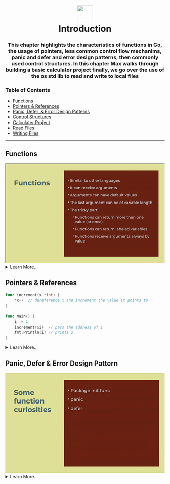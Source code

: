 <h1 align="center"><img style="width: 50px; height: 50px;" src="https://external-content.duckduckgo.com/iu/?u=https%3A%2F%2Fmiro.medium.com%2Fv2%2Fresize%3Afit%3A1200%2F1*i2skbfmDsHayHhqPfwt6pA.png&f=1&nofb=1&ipt=a4c2f7e24c09760336433fc4e06c7f6c3f82d0fc57ab93c14699dec61d419415" /> </br> Introduction </h1>

<h3 align="center">This chapter highlights the characteristics of functions in Go, the usage of pointers, less common control flow mechanims, panic and defer and error design patterns, then commonly used control structures. In this chapter Max walks through building a basic calculator project finally, we go over the use of the os std lib to read and write to local files </h3>

###  Table of Contents
  - [Functions](#functions)
  - [Pointers & References](#pointers-references)
  - [Panic, Defer, & Error Design Patterns](#panic-defer-error-design-patterns)
  - [Control Structures](#control-structures)
  - [Calculater Project](#calculator-project)
  - [Read Files](#reading-files)
  - [Writing Files](#writing-files)

---

## Functions

<img src="../assets/functions-cover.png" />

<details>
 <summary>Learn More..</summary>

 - **Functions**
    - Functions can recieve arguments
    - Function can recieve n number of arguments
    - Functions can have default values as args

    - **Functions In Go**
        - Functions can return more than one value (this is similar to function returns in python i.e, `return valOne, valTwo` -> `valOne, valTwo = funcReturningTwoVals(someArg)`)
            - can a functions return type be set to different values like return string or nil
                - No in Go you must return a type, unless you are creating your own types which is more of a design pattern than a Go feature
        - Labeled variables (seen as a bad practice in modern go development)
        - By default functions recieve arguments by value not reference like other high level languages
        - *What does 'recieve args by value and not reference' mean?*
            - by default, when passing a value as an argument to a function in Go you are not passing the reference to the variable that has the value. You are cloning the value from the variable and creating a new reference (variable) with that value (i.e, in js or python args are references to the original variable (for primitive data types))
        - *What if I dont want to copy and I want to pass in the reference? (You do)*
            - To pass a reference to the variable in a go function we have to use [*Pointers](#pointers--references)
        ```go
            // declaring a function
            func save() {} // all functions start with the func keyword

            // passing a param into a function
            func save(text string) {} // param structure: identifier type

            // returning a value
            func add(a int, b int) int { return a+b }
            // add the value type that will be returned after the param block
            // using the return keyword at the end of the function to return the desired value

            // returning multiple values
            func addAndSubstract(a int, b int) (int, int) { return a+b, a-b }
            // add the value types that will be returned after the param block wrapped in parenthesis with each value seperated by a comma

            // using the return keyword at the end of the function to return the desired values seperated by comma
        ```
    - **Pointers Preview**
        - Functions can recieve pointers instead of the value
        - Pointers allows you to pass references to a value instead of a copy of the value as mentioned in the `Function in Go` bullet point above

        -*Why do we want to reference a value instead of copy it?*
            - If the value passed in to the func will be changed

        ```go
        func increment(x *int) {
            *x++
        }

        func main() {
            i := 1
            increment(&i)
        }
        ```
 [Functions Examples](../func-control-err/main.go)

</details>

## Pointers & References

```go
func increment(x *int) {
    *x++  // dereference x and increment the value it points to
}

func main() {
    i := 1
    increment(&i)  // pass the address of i
    fmt.Println(i) // prints 2
}
```

<details>
 <summary>Learn More..</summary>

 - **Pointers**
   - A pointer is a variable that stores the **memory address** of another variable.
   - In Go, pointers are explicitly declared using the `*` symbol before a type, e.g., `*int` means "pointer to an int".
   - Pointers allow you to **reference** a variable's memory location rather than copying its value.
   - This explicit referencing is different from languages like Python or JavaScript, where references are handled implicitly.
   - You can do double pointers which is expressed by prefixing a value with two asteriks i.e `**int`
    - In this case you have a pointer that has a pointer to the value (you have a memory address pointing to a memory address that points to the value)
        - There are niche use cases for this type of behavior so it is not as commonly used
    - **What is a Reference?**
      - A reference holds the **memory address** where the data is stored.
      - In Go, references are explicitly handled using **pointers**.
      - References allow functions or variables to **access or modify** the original data without copying it.
      - This contrasts with passing by value, where a copy of the data is made and modifications do not affect the original.
        - passing by value: passing a param without prefixing with * or passing an arg without prefixing with & i.e `*int`, `&age`

 - **Why use pointers?**
   - You need to **modify** the original value inside a function (pass by reference).
        - Anytime the function will modify the incoming arguments, if you pass in args without using pointers you will make and modify a copy of the arg not the arg itself which makes no sense
   - To avoid copying **large data structures**, improving performance.
   - To share data efficiently between functions or goroutines.
   - To interface with low-level system calls or C libraries.

 - **Passing arguments in Go**
   - By default, Go passes function arguments **by value** (a copy of the variable).
   - To modify the original variable, you must pass a **pointer** to it.
   - This makes side effects explicit and code easier to reason about.

 - **Pointer syntax**
   - `*Type` in a function parameter means the function expects a pointer to `Type`.
   - `*variable` inside the function **dereferences** the pointer to access or modify the value.

 - **Example: Incrementing a value using a pointer**

    ```go
    func increment(x *int) {
        *x++  // dereference x and increment the value it points to
    }

    func main() {
        i := 1
        increment(&i)  // pass the address of i
        fmt.Println(i) // prints 2
    }
    ```
 - **Explanation:**
   - `increment` receives a pointer to an int (`*int`).
   - Inside `increment`, `*x` accesses the value at the address `x` points to.
   - `&i` gets the address of `i` to pass to the function.

 - **Summary Table**

| Concept                 | Go Syntax/Behavior                               | Description                                         |
|-------------------------|-------------------------------------------------|-----------------------------------------------------|
| Pass by value           | `func f(x int)` — copies `x`                     | Function receives a copy of the variable's value    |
| Pass by reference       | `func f(x *int)` — pointer to `x`                | Function receives a pointer (reference) to variable |
| Dereference pointer     | `*x` to access value at pointer                  | Access or modify the value pointed to by a pointer  |
| Get address of variable | `&x`                                            | Obtain the memory address of a variable              |
| Modify caller's var     | Use pointer and dereference                      | Change the original variable via pointer             |
| Passing address example | `f(&x)`                                            | Pass the address of variable `x` to function `f`    |
| Dereferencing example   | `*p = *p + 1`                                      | Increment the value pointed to by pointer `p`       |

[Pointer Examples](../func-control-err/main.go)


</details>

## Panic, Defer & Error Design Pattern

<img src="../assets/panic-defer-error.png" />

<details>
 <summary>Learn More..</summary>

 - **Package init func**
    _what is init?_
        - intializes some functionality at the start of the application or at compilation time
 - **Panic**
    - Panic is used to abort some function, panic is similar to throwing an error if some condition
    - The panic goes up in the call stack, it will essentially close the application with a message
    - this is not how you handle error management, if an error is expected or can happen within a function panic is not called
    - Panic is used when an unexpected state occurs that the app can not handle/respond too
 - **Defer**
    _what is defer?_
        - to defer something we prefix it with the keyword `defer` i.e, `defer fmt.println("hello from deferred print statement)`
        - prefixing some logic with defer tells the compiler to push this action to the end of the function call regardless of its place in the code
        - `defer fmt.println("hello from deferred print statement)` <- sets the print to the console after all other items in the same function have executed
        - You can have more than one defer, so they can be stacked
            - it operates in a last in firs out execution when stacked

    _notes_
        - This seems to be an opposite of async await where the awaited item puts every other piece of logic to after it is finished
        - typically you use this in situations where you need to close a process after some logic has executed i.e,
            - when opening a db connection you want to follow up with defer on the close connection logic so it executes at the end of any other db logic within the connection function

 - **Error Design Pattern**
    - We dont have exceptions in Go, this is the typical design pattern when an action may trigger an error

    ```go
    func readUser(id int) (user, err) {
        // ... we proceed with the reading and see a bool ok value
        if ok {
            return user, nil
        } else {
            return nil, errorDetails
        }

        func main {
            user, err := readUser (2)
        }
    }
    ```

    - **So how do we handle errors in go?**
        - The above shows us reading a user from a db, we return 2 values
            - a possible user ->
                - if we get a possible user we return the user and nil in place of the error as functions with error handling must return 2 values
            - a possible error ->
                - if we get a possible error we return nil in place of the user and the error Description
            - the error design pattern in go means when we invoke the function we declare it with 2 vars
                - `user, err := readUser(2)` as shown in the code snippet above (this is similar to returning multiple items in python)

 - **Control Structures**
    - if - else
        - go uses regular if else conditional statements
    - switch (reloaded!)
        - switch case statements
    - for
        - There is no while or do-while
        - go only uses for loops even for while true statements for loops are used in a clever way to execute this style of loop,\
    - No parenthesis are needed for boolean
      conditions or values
        - `if salary > 140 {// some logic}`
    - Only one type of equality operators ==
        - no triple equals like in javascript, the only comparison operator is `==`
    - Other operators != < > <= >=

        - *if - else*

            ```go
            if user + nil {
            } else {
            }

            // we can set more than one expression in the if declaration
            // this example means the last statement `user != nil` is the condition being checked
            // we can also create variables in the if condition (this sets the variable in the if and else)
            if message := "hello"; user != nil {
            } else {

            }
            ```
            - _i.e in js this would be_

            ```JavaScript
            const message = "hello"

            if (user != null) {
                // do something
            } else {
                message && ';'
                // do something
            }
            ```

        - *switch*
            - This is a simple switch operation. No break is needed; you can
              fallthrough to the next case, though.

            ```go
                switch day {
                    case "Monday":
                        fmt.Println("It's Monday! ")
                    case "Saturday" :
                        fallthrough
                    case "Sunday":
                        fmt.Println("It's Weekend •").
                    default:
                        fmt.Println("It's another working day @")
                }
            ```

            - the switch will only pick one of the cases that is set
            - fallthrough allows you to automatically fallthrough to the next case

            - we can reduce if else in the switch by removing case and bringing in vars directly

            ```go
            switch {
                case user = nil:

                case user.active = false:

                case user.deleted = true:

                default:
            }
            ```

        - *for loop*
            - it is a multi-purpose loop control structure
            ```go
            // Classic for
            for i:=0; i‹len (collection); i++ {
            }

            // For range, similar to "for in" in JS
            // this brings back the index of the collection NOT the value
            for index := range collection {

            }

            // For range, similar to "foreach"
            // this for loop allows us to bring back both the index and the value
            for key, value := range map {

            }
            ```

            - *how go handles for while - while loop*
            - if the for loop directly calls a boolean it becomes a while loop
            ```go
                endOfGame := false

                for endOfGame {
                // process Game loop
                }

                for count < 10 {
                    count += 1;
                }

                for {// infinite loop
                }
            ```

 - **Calculater Project**
    - _the project covers taking in input from a user and combining this with a switch statement to handle multiple scenarios_

    - Go uses `fmt.Scan` to take input, this works similarly to `input()` in python
        - when running a program in the terminal go will listen for input from the user
        - using `fmt.Scanf()` the input is formatted, scanf takes in two args one for the input type to format and a reference to the var to store the result
        - i.e, `fmt.Scanf("%d", &operation)` where `%d` tells scanf this is a number of base10, when passing in the var go uses pointers to _reference_ the var declared so it can be updated and returned, *without the &/pointer reference this scanf would create a copy of the operation var and the program would not work*
    - Go uses switch case to handle multiple conditions
        - in this example the operation is set based on the input from the user

        ```go
         switch operation {
            case "add":
                fmt.Println(number1 + number2)
            case "subtract":
                fmt.Println(number1 - number2)
            case "multiply":
                fmt.Println(number1 * number2)
            case "divide":
                fmt.Println(number1 / number2)
        }
        ```

    - [reference to the calculator project](../func-control-err/Calculator/main.go)

 - **Reading Files**
  - **How can we read files in Go?**
    - go cli gives quick access to the documentation
        ```bash
            go doc os WriteFile
        ```
        - this returns some info about the WriteFile function from go std library
    - we can use reading files for text based, json and binary files
        - to read/write files in go use the package from the go standard library
            - [io/ioutil](https://pkg.go.dev/io/ioutil@go1.20.5#ReadFile)
            - i.e, the func from the std lib ReadFile is uses to read the file named in the func and return its contents ->
            - it takes in 1 arg, the file name, and returns two items, the file contents in bytes and the error (following the go error design pattern a possible value and a possible error should be returned)
            <img src="../assets/readFile-args.png" />
        - to read/write folders/directories use the package from the go standard library
            - [io/fs](https://pkg.go.dev/io/fs@go1.24.3)
        - *note*
            - the io version is depracated, use the os version although this tutorial uses the io version
            - they function the same, the functions were simply move to the os package

    - **Writing Files**
        - **How can we write files in Go?**
        - Writing files in go is similar to reading them


  - **Understanding our own file system**
    - when creating packages in go, it is not the folder/directory name that dictates the package name
    - it is the package declaration at the top of the files within a folder that sets the package name
        - i.e
            fileutils -|
                    reader.go - package lib
                    writer.go - package lib
        - in this example, even though the directory name is fileutils, both `reader.go` and `writer.go` belong to the `lib` package
        - the key is that all files within the folder must share the same package name in order to be apart of the package
        - this means the directory name can change without effecting the code itself
    - in go, the name of the go file doesnt matter, we can change our file names and not worry about making updates to imports etc. like in js
        - the name of the package matters as that is whats imported and referenced throughout the module
            i.e in a main.go file, import the fileutils package from `fileutils` dir
            ```go
             package main
             import "stratumlabs.ai/go/files/fileutils"

             func main() {
                c, err := fileutils.SomeFuncInPackage()
             }
            ```
        - main.go did not need to reference the file to import the package into main.go just the package itself
        - package format - `module-name/package`

    - any file that is not a go file, will be ignored by the go compiler
        - i.e a data.txt file will not get picked up

    - *what about packages in sub folders?*
        - In go, you do not set packages within packages
        - packages are declared at the top level
        - there are mechanisms for doing this i.e `internals` but it is not a common practice in go

    - *setting aliases when importing packages*
        - `fio "stratumlabs.ai/go/files/fileutils"
            - this sets fio as the reference to the package so it is called `fio.SomeFuncInThePackage()` instead of using fileutils

    [reading files full reference](../func-control-err/files)


</details>
